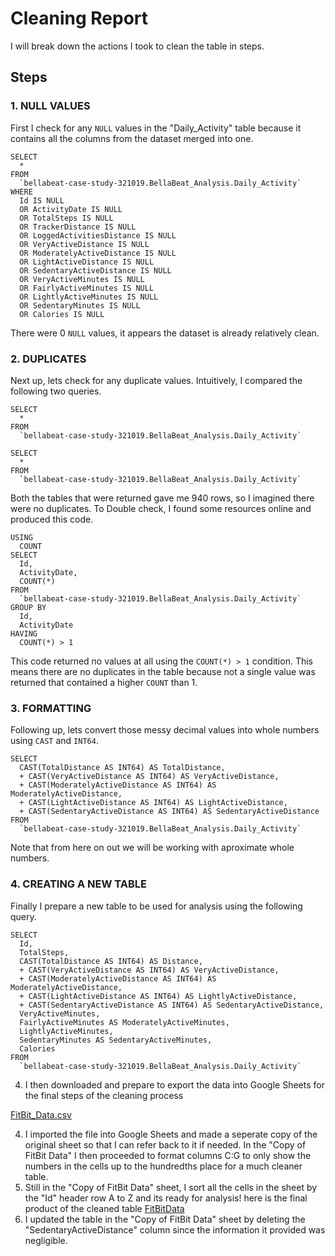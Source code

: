 # Cleaning Report
I will break down the actions I took to clean the table in steps.
## Steps
### 1. NULL VALUES
First I check for any ```NULL``` values in the "Daily_Activity" table because it contains all the columns from the dataset merged into one.
```
SELECT
  *
FROM
  `bellabeat-case-study-321019.BellaBeat_Analysis.Daily_Activity`
WHERE
  Id IS NULL
  OR ActivityDate IS NULL
  OR TotalSteps IS NULL
  OR TrackerDistance IS NULL
  OR LoggedActivitiesDistance IS NULL
  OR VeryActiveDistance IS NULL
  OR ModeratelyActiveDistance IS NULL
  OR LightActiveDistance IS NULL
  OR SedentaryActiveDistance IS NULL
  OR VeryActiveMinutes IS NULL
  OR FairlyActiveMinutes IS NULL
  OR LightlyActiveMinutes IS NULL
  OR SedentaryMinutes IS NULL
  OR Calories IS NULL
  ```
There were 0 ```NULL``` values, it appears the dataset is already relatively clean.

### 2. DUPLICATES
Next up, lets check for any duplicate values. Intuitively, I compared the following two queries.
```
SELECT
  *
FROM
  `bellabeat-case-study-321019.BellaBeat_Analysis.Daily_Activity` 
```
```
SELECT
  *
FROM
  `bellabeat-case-study-321019.BellaBeat_Analysis.Daily_Activity` 
```
Both the tables that were returned gave me 940 rows, so I imagined there were no duplicates. To Double check, I found some resources online and produced this code.
```
USING
  COUNT
SELECT
  Id,
  ActivityDate,
  COUNT(*)
FROM
  `bellabeat-case-study-321019.BellaBeat_Analysis.Daily_Activity`
GROUP BY
  Id,
  ActivityDate
HAVING
  COUNT(*) > 1
```
This code returned no values at all using the ```COUNT(*) > 1``` condition. This means there are no duplicates in the table because not a single value was returned that contained a higher ```COUNT``` than 1.

### 3. FORMATTING
Following up, lets convert those messy decimal values into whole numbers using ```CAST``` and ```INT64```.
```
SELECT
  CAST(TotalDistance AS INT64) AS TotalDistance,
  + CAST(VeryActiveDistance AS INT64) AS VeryActiveDistance,
  + CAST(ModeratelyActiveDistance AS INT64) AS ModeratelyActiveDistance,
  + CAST(LightActiveDistance AS INT64) AS LightActiveDistance,
  + CAST(SedentaryActiveDistance AS INT64) AS SedentaryActiveDistance
FROM
  `bellabeat-case-study-321019.BellaBeat_Analysis.Daily_Activity`
```
Note that from here on out we will be working with aproximate whole numbers.

### 4. CREATING A NEW TABLE
Finally I prepare a new table to be used for analysis using the following query.
```
SELECT
  Id,
  TotalSteps,
  CAST(TotalDistance AS INT64) AS Distance,
  + CAST(VeryActiveDistance AS INT64) AS VeryActiveDistance,
  + CAST(ModeratelyActiveDistance AS INT64) AS ModeratelyActiveDistance,
  + CAST(LightActiveDistance AS INT64) AS LightlyActiveDistance,
  + CAST(SedentaryActiveDistance AS INT64) AS SedentaryActiveDistance,
  VeryActiveMinutes,
  FairlyActiveMinutes AS ModeratelyActiveMinutes,
  LightlyActiveMinutes,
  SedentaryMinutes AS SedentaryActiveMinutes,
  Calories
FROM
  `bellabeat-case-study-321019.BellaBeat_Analysis.Daily_Activity`
```


4.   I then downloaded and prepare to export the data into Google Sheets for the final steps of the cleaning process

[FitBit_Data.csv](https://github.com/ToeKnee013/Capstone-Project-BellaBeat/files/6978276/FitBit_Data.csv)

4.   I imported the file into Google Sheets and made a seperate copy of the original sheet so that I can refer back to it if needed. In the "Copy of FitBit Data" I then proceeded to format columns C:G to only show the numbers in the cells up to the hundredths place for a much cleaner table.
5.   Still in the "Copy of FitBit Data" sheet, I sort all the cells in the sheet by the "Id" header row A to Z and its ready for analysis! here is the final product of the cleaned table [FitBitData](https://docs.google.com/spreadsheets/d/1nrvda6w7dXlXnBXhhRo4ivpMc5a31Emi9eh5vpt0WJw/edit?usp=sharing)
6.   I updated the table in the "Copy of FitBit Data" sheet by deleting the "SedentaryActiveDistance" column since the information it provided was negligible.
